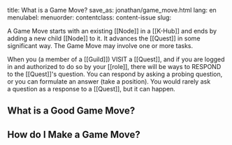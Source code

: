 title: What is a Game Move?
save_as: jonathan/game_move.html
lang: en
menulabel:
menuorder:
contentclass: content-issue
slug: 

A Game Move starts with an existing [[Node]] in a [[K-Hub]] and ends by adding a new child [[Node]] to it. It advances the [[Quest]] in some significant way. The Game Move may involve one or more tasks.

When you (a member of a [[Guild]]) VISIT a [[Quest]], and if you are logged in and authorized to do so by your [[role]], there will be ways to RESPOND to the [[Quest]]'s question. You can respond by asking a probing question, or you can formulate an answer (take a position). You would rarely ask a question as a response to a [[Quest]], but it can happen.

## What is a Good Game Move?


## How do I Make a Game Move?

